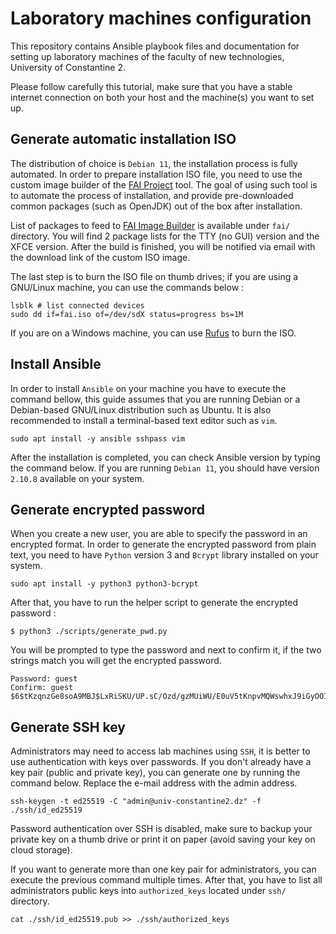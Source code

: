 # Laboratory machines configuration

This repository contains Ansible playbook files and documentation for setting up laboratory machines of the faculty
of new technologies, University of Constantine 2.

Please follow carefully this tutorial, make sure that you have a stable internet connection on both your host and the
machine(s) you want to set up.

## Generate automatic installation ISO

The distribution of choice is `Debian 11`, the installation process is fully automated. In order to prepare installation
ISO file, you need to use the custom image builder of the [FAI Project](https://fai-project.org/) tool. The goal of
using such tool is to automate the process of installation, and provide pre-downloaded common packages (such as OpenJDK)
out of the box after installation.

List of packages to feed to [FAI Image Builder](https://fai-project.org/FAIme/) is available under `fai/` directory.
You will find 2 package lists for the TTY (no GUI) version and the XFCE version. After the build is finished, you will
be notified via email with the download link of the custom ISO image.

The last step is to burn the ISO file on thumb drives; if you are using a GNU/Linux machine, you can use the commands
below :

```shell
lsblk # list connected devices
sudo dd if=fai.iso of=/dev/sdX status=progress bs=1M
```

If you are on a Windows machine, you can use [Rufus](https://rufus.ie/en/) to burn the ISO.

## Install Ansible

In order to install `Ansible` on your machine you have to execute the command bellow, this guide assumes that you are
running Debian or a Debian-based GNU/Linux distribution such as Ubuntu. It is also recommended to install a
terminal-based text editor such as `vim`.

```shell
sudo apt install -y ansible sshpass vim
```

After the installation is completed, you can check Ansible version by typing the command below. If you are
running `Debian 11`, you
should have version `2.10.8` available on your system.

## Generate encrypted password

When you create a new user, you are able to specify the password in an encrypted format. In order to generate the
encrypted password from plain text, you need to have `Python` version 3 and `Bcrypt` library installed on your system.

```shell
sudo apt install -y python3 python3-bcrypt
```

After that, you have to run the helper script to generate the encrypted password :

```shell
$ python3 ./scripts/generate_pwd.py
```

You will be prompted to type the password and next to confirm it, if the two strings match you will get the
encrypted password.

```
Password: guest
Confirm: guest
$6$tKzqnzGe8soA9MBJ$LxRiSKU/UP.sC/Ozd/gzMUiWU/E0uV5tKnpvMQWswhxJ9iGyOOItOuZeOCr7IdEfTviHEt1gf7cdrJmzQ78tY/
```

## Generate SSH key

Administrators may need to access lab machines using `SSH`, it is better to use authentication with keys over
passwords. If you don't already have a key pair (public and private key), you can generate one by running the command
below. Replace the e-mail address with the admin address.

```shell
ssh-keygen -t ed25519 -C "admin@univ-constantine2.dz" -f ./ssh/id_ed25519
```

Password authentication over SSH is disabled, make sure to backup your private key on a thumb drive or print it on paper
(avoid saving your key on cloud storage).

If you want to generate more than one key pair for administrators, you can execute the previous command multiple times.
After that, you have to list all administrators public keys into `authorized_keys` located under `ssh/` directory.

```shell
cat ./ssh/id_ed25519.pub >> ./ssh/authorized_keys
```
